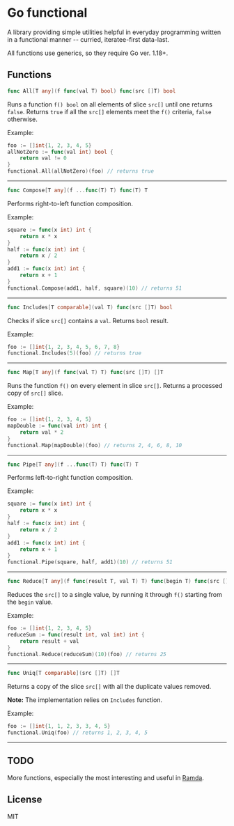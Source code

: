 # Go functional

A library providing simple utilities helpful in everyday programming written
in a functional manner -- curried, iteratee-first data-last.

All functions use generics, so they require Go ver. 1.18+.

## Functions

```go
func All[T any](f func(val T) bool) func(src []T) bool
```

Runs a function `f() bool` on all elements of slice `src[]` until one
returns `false`. Returns `true` if all the `src[]` elements meet the `f()`
criteria, `false` otherwise.

Example:

```go
foo := []int{1, 2, 3, 4, 5}
allNotZero := func(val int) bool {
    return val != 0
}
functional.All(allNotZero)(foo) // returns true
```

---

```go
func Compose[T any](f ...func(T) T) func(T) T
```
Performs right-to-left function composition.

Example:

```go
square := func(x int) int {
    return x * x
}
half := func(x int) int {
    return x / 2
}
add1 := func(x int) int {
    return x + 1
}
functional.Compose(add1, half, square)(10) // returns 51
```

---

```go
func Includes[T comparable](val T) func(src []T) bool
```
Checks if slice `src[]` contains a `val`. Returns `bool` result.

Example:
```go
foo := []int{1, 2, 3, 4, 5, 6, 7, 8}
functional.Includes(5)(foo) // returns true
```

---


```go
func Map[T any](f func(val T) T) func(src []T) []T
```
Runs the function `f()` on every element in slice `src[]`. Returns a
processed copy of `src[]` slice.

Example:
```go
foo := []int{1, 2, 3, 4, 5}
mapDouble := func(val int) int {
    return val * 2
}
functional.Map(mapDouble)(foo) // returns 2, 4, 6, 8, 10
```

---

```go
func Pipe[T any](f ...func(T) T) func(T) T
```
Performs left-to-right function composition.

Example:
```go
square := func(x int) int {
    return x * x
}
half := func(x int) int {
    return x / 2
}
add1 := func(x int) int {
    return x + 1
}
functional.Pipe(square, half, add1)(10) // returns 51
```


---

```go
func Reduce[T any](f func(result T, val T) T) func(begin T) func(src []T) T
```

Reduces the `src[]` to a single value, by running it through `f()` starting
from the `begin` value.

Example:
```go
foo := []int{1, 2, 3, 4, 5}
reduceSum := func(result int, val int) int {
    return result + val
}
functional.Reduce(reduceSum)(10)(foo) // returns 25
```

---

```go
func Uniq[T comparable](src []T) []T
```

Returns a copy of the slice `src[]` with all the duplicate values removed.

**Note:** The implementation relies on `Includes` function.

Example:

```go
foo := []int{1, 1, 2, 3, 3, 4, 5}
functional.Uniq(foo) // returns 1, 2, 3, 4, 5
```

---

## TODO

More functions, especially the most interesting and useful in [Ramda](https://ramdajs.com/).

## License
MIT